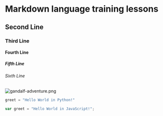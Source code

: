 # Markdown language training lessons
## Second Line
### Third Line
#### Fourth Line
##### Fifth Line
###### Sixth Line

![gandalf-adventure.png](https://i.postimg.cc/h48hNwRS/gandalf-adventure.png)

``` Python
greet = "Hello World in Python!"
```
``` javascript
var greet = "Hello World in JavaScript!";
```
